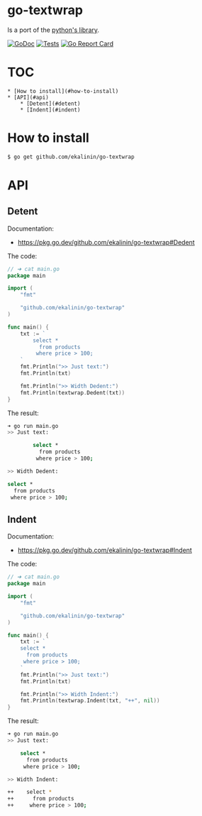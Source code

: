 # go-textwrap

Is a port of the [python's library](https://docs.python.org/3/library/textwrap.html).


[![GoDoc](https://godoc.org/github.com/ekalinin/go-textwrap?status.svg)](https://godoc.org/github.com/ekalinin/go-textwrap)
[![Tests](https://github.com/ekalinin/go-textwrap/workflows/Tests/badge.svg)](https://github.com/ekalinin/go-textwrap/actions/workflows/tests.yml)
[![Go Report Card](https://goreportcard.com/badge/ekalinin/go-textwrap)](https://goreportcard.com/report/github.com/ekalinin/go-textwrap)

# TOC

    * [How to install](#how-to-install)
    * [API](#api)
        * [Detent](#detent)
        * [Indent](#indent)


# How to install

```sh
$ go get github.com/ekalinin/go-textwrap
```

# API

## Detent

Documentation:

- https://pkg.go.dev/github.com/ekalinin/go-textwrap#Dedent

The code:

```go
// ➜ cat main.go
package main

import (
	"fmt"

	"github.com/ekalinin/go-textwrap"
)

func main() {
	txt := `
		select *
		  from products
		 where price > 100;
	`
	fmt.Println(">> Just text:")
	fmt.Println(txt)

	fmt.Println(">> Width Dedent:")
	fmt.Println(textwrap.Dedent(txt))
}
```

The result:

```sh
➜ go run main.go
>> Just text:

		select *
		  from products
		 where price > 100;

>> Width Dedent:

select *
  from products
 where price > 100;
```

## Indent

Documentation:

- https://pkg.go.dev/github.com/ekalinin/go-textwrap#Indent

The code:

```go
// ➜ cat main.go
package main

import (
	"fmt"

	"github.com/ekalinin/go-textwrap"
)

func main() {
	txt := `
    select *
      from products
     where price > 100;
	`
	fmt.Println(">> Just text:")
	fmt.Println(txt)

	fmt.Println(">> Width Indent:")
	fmt.Println(textwrap.Indent(txt, "++", nil))
}
```

The result:

```sh
➜ go run main.go
>> Just text:

    select *
      from products
     where price > 100;

>> Width Indent:

++    select *
++      from products
++     where price > 100;
```
